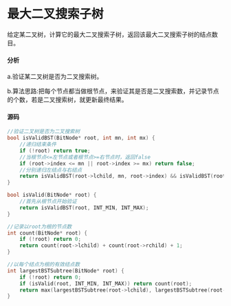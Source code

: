# 最大二叉搜索子树


给定某二叉树，计算它的最大二叉搜索子树，返回该最大二叉搜索子树的结点数目。

#### 分析

a.验证某二叉树是否为二叉搜索树。

b.算法思路:把每个节点都当做根节点，来验证其是否是二叉搜索数，并记录节点的个数，若是二叉搜索树，就更新最终结果。

#### 源码

```cpp
//验证二叉树是否为二叉搜索树
bool isValidBST(BitNode* root, int mn, int mx) {
    //递归结束条件
    if (!root) return true;
    //当根节点<=左节点或者根节点>=右节点时，返回false
    if (root->index <= mn || root->index >= mx) return false;
    //分别递归左结点与右结点
    return isValidBST(root->lchild, mn, root->index) && isValidBST(root->rchild, root->index, mx);
}

bool isValid(BitNode* root) {
    //首先从根节点开始验证
    return isValidBST(root, INT_MIN, INT_MAX);
}
```

```cpp
//记录以root为根的节点数
int count(BitNode* root) {
    if (!root) return 0;
    return count(root->lchild) + count(root->rchild) + 1;
}

//以每个结点为根的有效结点数
int largestBSTSubtree(BitNode* root) {
    if (!root) return 0;
    if (isValid(root, INT_MIN, INT_MAX)) return count(root);
    return max(largestBSTSubtree(root->lchild), largestBSTSubtree(root->rchild));
}
```
